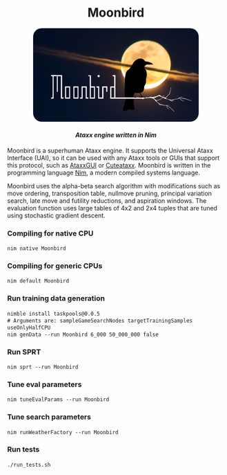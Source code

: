 <div align="center">
<p><h1>Moonbird</h1>
<img src="./res/logo.png" width="384px" style="border-radius: 20px;">
<i><h4>Ataxx engine written in Nim</h4></i>
</h1>
</div>

Moonbird is a superhuman Ataxx engine. It supports the Universal Ataxx Interface (UAI), so it can be used with any Ataxx tools or GUIs that support this protocol, such as [AtaxxGUI](https://github.com/tsoj/AtaxxGUI) or [Cuteataxx](https://github.com/kz04px/cuteataxx). Moonbird is written in the programming language [Nim](https://nim-lang.org/), a modern compiled systems language.

Moonbird uses the alpha-beta search algorithm with modifications such as move ordering, transposition table, nullmove pruning, principal variation search, late move and futility reductions, and aspiration windows. The evaluation function uses large tables of 4x2 and 2x4 tuples that are tuned using stochastic gradient descent.

### Compiling for native CPU
```shell
nim native Moonbird
```

### Compiling for generic CPUs
```shell
nim default Moonbird
```

### Run training data generation
```shell
nimble install taskpools@0.0.5
# Arguments are: sampleGameSearchNodes targetTrainingSamples useOnlyHalfCPU
nim genData --run Moonbird 6_000 50_000_000 false
```

### Run SPRT
```shell
nim sprt --run Moonbird
```

### Tune eval parameters
```shell
nim tuneEvalParams --run Moonbird
```

### Tune search parameters
```shell
nim runWeatherFactory --run Moonbird
```

### Run tests
```shell
./run_tests.sh
```
